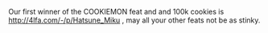 Our first winner of the COOKIEMON feat and and 100k cookies is http://4lfa.com/-/p/Hatsune_Miku , may all your other feats not be as stinky.
